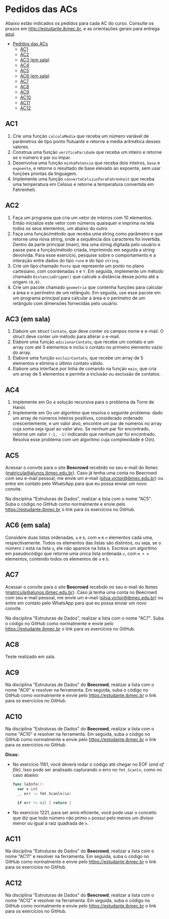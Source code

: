 # Pedidos das ACs

Abaixo estão indicados os pedidos para cada AC do curso. Consulte os prazos em http://estudante.ibmec.br, e as orientações gerais para entrega [aqui](https://victor0machado.github.io/ed/orientacao_entregas.html).

- [Pedidos das ACs](#pedidos-das-acs)
  - [AC1](#ac1)
  - [AC2](#ac2)
  - [AC3 (em sala)](#ac3-em-sala)
  - [AC4](#ac4)
  - [AC5](#ac5)
  - [AC6 (em sala)](#ac6-em-sala)
  - [AC7](#ac7)
  - [AC8](#ac8)
  - [AC9](#ac9)
  - [AC10](#ac10)
  - [AC11](#ac11)
  - [AC12](#ac12)

## AC1

1. Crie uma função `calculaMedia` que receba um número variável de parâmetros de tipo ponto flutuante e retorne a média aritmética desses valores.
2. Construa uma função `verificaParidade` que receba um inteiro e retorne se o número é par ou ímpar.
3. Desenvolva uma função `minhaPotencia` que receba dois inteiros, `base` e `expoente`, e retorne o resultado de base elevado ao expoente, sem usar funções prontas da linguagem.
4. Implemente uma função `converteCelsiusParaFahrenheit` que receba uma temperatura em Celsius e retorne a temperatura convertida em Fahrenheit.

## AC2

1. Faça um programa que cria um vetor de inteiros com 10 elementos. Então inicialize este vetor com números quaisquer e imprima na tela todos os seus elementos, um abaixo do outro.
2. Faça uma função/método que receba uma string como parâmetro e que retorne uma nova string, onde a sequência dos caracteres foi invertida. Dentro da parte principal (main), leia uma string digitada pelo usuário e passe para a função/método criada, imprimindo em seguida a string devolvida. Para esse exercício, pesquise sobre o comportamento e a interação entre dados do tipo `rune` e do tipo `string`.
3. Crie um tipo chamado `Ponto` que represente um ponto no plano cartesiano, com coordenadas `X` e `Y`. Em seguida, implemente um método chamado `DistanciaOrigem()` que calcule a distância desse ponto até a origem `(0,0)`.
4. Crie um pacote chamado `geometria` que contenha funções para calcular a área e o perímetro de um retângulo. Em seguida, use esse pacote em um programa principal para calcular a área e o perímetro de um retângulo com dimensões fornecidas pelo usuário.

## AC3 (em sala)

1. Elabore um struct `Contato`, que deve conter os campos nome e e-mail. O struct deve conter um método para alterar o e-mail.
2. Elabore uma função `adicionarContato`, que recebe um contato e um array com até 5 elementos e inclui o contato no primeiro elemento vazio do array.
3. Elabore uma função `excluirContato`, que recebe um array de 5 elementos e elimina o último contato válido.
4. Elabore uma interface por linha de comando na função `main`, que cria um array de 5 elementos e permite a inclusão ou exclusão de contatos.

## AC4

1. Implemente em Go a solução recursiva para o problema da Torre de Hanói.
2. Implemente em Go um algoritmo que resolva o seguinte problema: dado um array de números inteiros positivos, considerado ordenado crescentemente, e um valor alvo, encontre um par de números no array cuja soma seja igual ao valor alvo. Se nenhum par for encontrado, retorne um valor `(-1, -1)` indicando que nenhum par foi encontrado. Resolva esse problema com um algoritmo cuja complexidade é O(n).

## AC5

Acessar o convite para o site **Beecrowd** recebido no seu e-mail do Ibmec (matricula@alunos.ibmec.edu.br). Caso já tenha uma conta no Beecrowd com seu e-mail pessoal, me envie um e-mail (silva.victor@ibmec.edu.br) ou entre em contato pelo WhatsApp para que eu possa enviar um novo convite.

Na disciplina "Estruturas de Dados", realizar a lista com o nome "AC5". Suba o código no GitHub como normalmente e envie pelo https://estudante.ibmec.br o link para os exercícios no GitHub.

## AC6 (em sala)

Considere duas listas ordenadas, `a` e `b`, com `m` e `n` elementos cada uma, respectivamente. Todos os elementos das listas são distintos, ou seja, se o número `2` está na lista `a`, ele não aparece na lista `b`. Escreva um algoritmo em pseudocódigo que retorne uma única lista ordenada `v`, com `m + n` elementos, contendo todos os elementos de `a` e `b`.

## AC7

Acessar o convite para o site **Beecrowd** recebido no seu e-mail do Ibmec (matricula@alunos.ibmec.edu.br). Caso já tenha uma conta no Beecrowd com seu e-mail pessoal, me envie um e-mail (silva.victor@ibmec.edu.br) ou entre em contato pelo WhatsApp para que eu possa enviar um novo convite.

Na disciplina "Estruturas de Dados", realizar a lista com o nome "AC7". Suba o código no GitHub como normalmente e envie pelo https://estudante.ibmec.br o link para os exercícios no GitHub.

## AC8

Teste realizado em sala.

## AC9

Na disciplina "Estruturas de Dados" do **Beecrowd**, realizar a lista com o nome "AC9" e resolver na ferramenta. Em seguida, suba o código no GitHub como normalmente e envie pelo https://estudante.ibmec.br o link para os exercícios no GitHub.

## AC10

Na disciplina "Estruturas de Dados" do **Beecrowd**, realizar a lista com o nome "AC10" e resolver na ferramenta. Em seguida, suba o código no GitHub como normalmente e envie pelo https://estudante.ibmec.br o link para os exercícios no GitHub.

**Dicas:**

- No exercício 1161, você deverá rodar o código até chegar no EOF (_end of file_). Isso pode ser analisado capturando o erro no `fmt.Scanln`, como no caso abaixo:

  ``` go
  func leInfo():
    var x int
    _, err := fmt.Scanln(&x)

    if err != nil { return }
  ```

- No exercício 1221, para ser amis eficiente, você pode usar o conceito que diz que todo número não primo `n` possui pelo menos um divisor menor ou igual à raiz quadrada de `n`.

## AC11

Na disciplina "Estruturas de Dados" do **Beecrowd**, realizar a lista com o nome "AC11" e resolver na ferramenta. Em seguida, suba o código no GitHub como normalmente e envie pelo https://estudante.ibmec.br o link para os exercícios no GitHub.

## AC12

Na disciplina "Estruturas de Dados" do **Beecrowd**, realizar a lista com o nome "AC12" e resolver na ferramenta. Em seguida, suba o código no GitHub como normalmente e envie pelo https://estudante.ibmec.br o link para os exercícios no GitHub.
